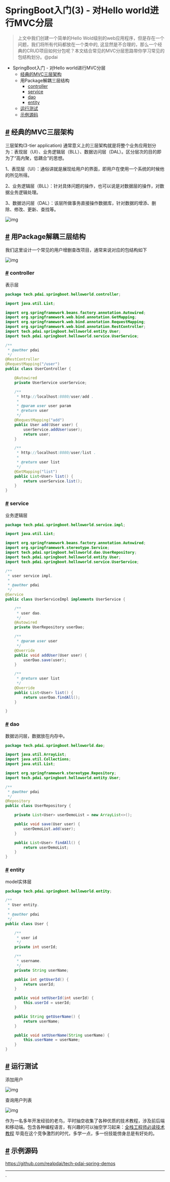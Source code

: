 # SpringBoot入门(3) - 对Hello world进行MVC分层

> 上文中我们创建一个简单的Hello Wold级别的web应用程序，但是存在一个问题，我们将所有代码都放在一个类中的, 这显然是不合理的，那么一个经典的CRUD项目如何分包呢？本文结合常见的MVC分层思路带你学习常见的包结构划分。@pdai

- SpringBoot入门 - 对Hello world进行MVC分层
  - [经典的MVC三层架构](https://help.aliyun.com/zh/yunxiao/user-guide/quickly-create-and-deploy-spring-boot-experience-applications?scm=20140722.S_help@@%E6%96%87%E6%A1%A3@@2797582.S_RQW@ag0+BB2@ag0+BB1@ag0.ID_2797582-RL_Springboot-LOC_search~UND~helpdoc~UND~item-OR_ser-V_4-P0_27&source=5176.29345612&userCode=ywqc0ubl)
  - 用Package解耦三层结构
    - [controller](https://help.aliyun.com/zh/yunxiao/user-guide/quickly-create-and-deploy-spring-boot-experience-applications?scm=20140722.S_help@@%E6%96%87%E6%A1%A3@@2797582.S_RQW@ag0+BB2@ag0+BB1@ag0.ID_2797582-RL_Springboot-LOC_search~UND~helpdoc~UND~item-OR_ser-V_4-P0_27&source=5176.29345612&userCode=ywqc0ubl)
    - [service](https://help.aliyun.com/zh/yunxiao/user-guide/quickly-create-and-deploy-spring-boot-experience-applications?scm=20140722.S_help@@%E6%96%87%E6%A1%A3@@2797582.S_RQW@ag0+BB2@ag0+BB1@ag0.ID_2797582-RL_Springboot-LOC_search~UND~helpdoc~UND~item-OR_ser-V_4-P0_27&source=5176.29345612&userCode=ywqc0ubl)
    - [dao](https://help.aliyun.com/zh/yunxiao/user-guide/quickly-create-and-deploy-spring-boot-experience-applications?scm=20140722.S_help@@%E6%96%87%E6%A1%A3@@2797582.S_RQW@ag0+BB2@ag0+BB1@ag0.ID_2797582-RL_Springboot-LOC_search~UND~helpdoc~UND~item-OR_ser-V_4-P0_27&source=5176.29345612&userCode=ywqc0ubl)
    - [entity](https://help.aliyun.com/zh/yunxiao/user-guide/quickly-create-and-deploy-spring-boot-experience-applications?scm=20140722.S_help@@%E6%96%87%E6%A1%A3@@2797582.S_RQW@ag0+BB2@ag0+BB1@ag0.ID_2797582-RL_Springboot-LOC_search~UND~helpdoc~UND~item-OR_ser-V_4-P0_27&source=5176.29345612&userCode=ywqc0ubl)
  - [运行测试](https://help.aliyun.com/zh/yunxiao/user-guide/quickly-create-and-deploy-spring-boot-experience-applications?scm=20140722.S_help@@%E6%96%87%E6%A1%A3@@2797582.S_RQW@ag0+BB2@ag0+BB1@ag0.ID_2797582-RL_Springboot-LOC_search~UND~helpdoc~UND~item-OR_ser-V_4-P0_27&source=5176.29345612&userCode=ywqc0ubl)
  - [示例源码](https://help.aliyun.com/zh/yunxiao/user-guide/quickly-create-and-deploy-spring-boot-experience-applications?scm=20140722.S_help@@%E6%96%87%E6%A1%A3@@2797582.S_RQW@ag0+BB2@ag0+BB1@ag0.ID_2797582-RL_Springboot-LOC_search~UND~helpdoc~UND~item-OR_ser-V_4-P0_27&source=5176.29345612&userCode=ywqc0ubl)

## [#](#经典的mvc三层架构) 经典的MVC三层架构

三层架构(3-tier application) 通常意义上的三层架构就是将整个业务应用划分为：表现层（UI）、业务逻辑层（BLL）、数据访问层（DAL）。区分层次的目的即为了“高内聚，低耦合”的思想。

1、表现层（UI）：通俗讲就是展现给用户的界面，即用户在使用一个系统的时候他的所见所得。

2、业务逻辑层（BLL）：针对具体问题的操作，也可以说是对数据层的操作，对数据业务逻辑处理。

3、数据访问层（DAL）：该层所做事务直接操作数据库，针对数据的增添、删除、修改、更新、查找等。

![img](https://pdai.tech/images/spring/springframework/spring-framework-helloworld-2.png)

## [#](#用package解耦三层结构) 用Package解耦三层结构

我们这里设计一个常见的用户增删查改项目，通常来说对应的包结构如下

![img](https://pdai.tech/images/spring/springboot/springboot-hello-mvc-1.png)

### [#](#controller) controller

表示层

```java
package tech.pdai.springboot.helloworld.controller;

import java.util.List;

import org.springframework.beans.factory.annotation.Autowired;
import org.springframework.web.bind.annotation.GetMapping;
import org.springframework.web.bind.annotation.RequestMapping;
import org.springframework.web.bind.annotation.RestController;
import tech.pdai.springboot.helloworld.entity.User;
import tech.pdai.springboot.helloworld.service.UserService;

/**
 * @author pdai
 */
@RestController
@RequestMapping("/user")
public class UserController {

    @Autowired
    private UserService userService;

    /**
     * http://localhost:8080/user/add .
     *
     * @param user user param
     * @return user
     */
    @RequestMapping("add")
    public User add(User user) {
        userService.addUser(user);
        return user;
    }

    /**
     * http://localhost:8080/user/list .
     *
     * @return user list
     */
    @GetMapping("list")
    public List<User> list() {
        return userService.list();
    }
}
```

### [#](#service) service

业务逻辑层

```java
package tech.pdai.springboot.helloworld.service.impl;

import java.util.List;

import org.springframework.beans.factory.annotation.Autowired;
import org.springframework.stereotype.Service;
import tech.pdai.springboot.helloworld.dao.UserRepository;
import tech.pdai.springboot.helloworld.entity.User;
import tech.pdai.springboot.helloworld.service.UserService;

/**
 * user service impl.
 *
 * @author pdai
 */
@Service
public class UserServiceImpl implements UserService {

    /**
     * user dao.
     */
    @Autowired
    private UserRepository userDao;

    /**
     * @param user user
     */
    @Override
    public void addUser(User user) {
        userDao.save(user);
    }

    /**
     * @return user list
     */
    @Override
    public List<User> list() {
        return userDao.findAll();
    }

}
```

### [#](#dao) dao

数据访问层，数据放在内存中。

```java
package tech.pdai.springboot.helloworld.dao;

import java.util.ArrayList;
import java.util.Collections;
import java.util.List;

import org.springframework.stereotype.Repository;
import tech.pdai.springboot.helloworld.entity.User;

/**
 * @author pdai
 */
@Repository
public class UserRepository {

    private List<User> userDemoList = new ArrayList<>();

    public void save(User user) {
        userDemoList.add(user);
    }

    public List<User> findAll() {
        return userDemoList;
    }
}
```

### [#](#entity) entity

model实体层

```java
package tech.pdai.springboot.helloworld.entity;

/**
 * User entity.
 *
 * @author pdai
 */
public class User {

    /**
     * user id
     */
    private int userId;

    /**
     * username.
     */
    private String userName;

    public int getUserId() {
        return userId;
    }

    public void setUserId(int userId) {
        this.userId = userId;
    }

    public String getUserName() {
        return userName;
    }

    public void setUserName(String userName) {
        this.userName = userName;
    }
}
```

## [#](#运行测试) 运行测试

添加用户

![img](https://pdai.tech/images/spring/springboot/springboot-hello-mvc-2.png)

查询用户列表

![img](https://pdai.tech/images/spring/springboot/springboot-hello-mvc-3.png)

作为一名多年开发经验的老鸟，平时抽空收集了各种优质的技术教程，涉及前后端和移动端。包含各种编程语言，有兴趣的可以抽空学习起来：[全栈工程师必读技术教程](https://nav.vpssw.com/favorites/technical-information)   毕竟在这个竞争激烈的时代，多学一点，多一份技能傍身总是有好处的。



## [#](#示例源码) 示例源码

https://github.com/realpdai/tech-pdai-spring-demos

------

`
